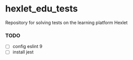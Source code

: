 # hexlet_edu_tests
Repository for solving tests on the learning platform Hexlet

### TODO
- [ ] config eslint 9
- [ ] install jest
